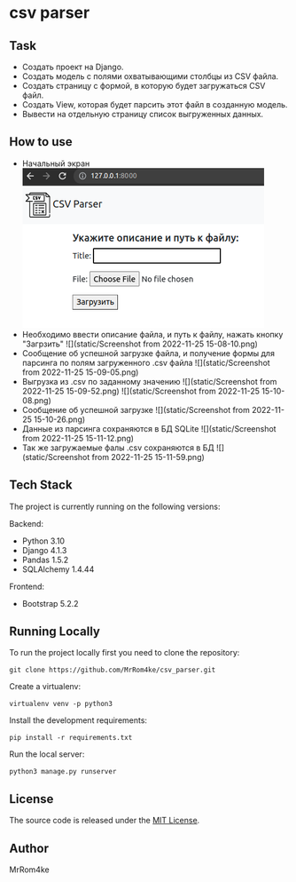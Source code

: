 # csv parser


## Task

* Создать проект на Django.
* Создать модель с полями охватывающими столбцы из CSV файла.
* Создать страницу с формой, в которую будет загружаться CSV файл.
* Создать View, которая будет парсить этот файл в созданную модель.
* Вывести на отдельную страницу список выгруженных данных.

## How to use
* Начальный экран
![Image alt](https://github.com/MrRom4ke/csv_parser/blob/a4df91b3790dfecbc848ac3e7cd3d6a42972e12e/static/Screenshot%20from%202022-11-25%2015-07-35.png)
* Необходимо ввести описание файла, и путь к файлу, нажать кнопку "Загрзить"
![](static/Screenshot from 2022-11-25 15-08-10.png)
* Сообщение об успешной загрузке файла, и получение формы для парсинга по полям загруженного .csv файла
![](static/Screenshot from 2022-11-25 15-09-05.png)
* Выгрузка из .csv по заданному значению
![](static/Screenshot from 2022-11-25 15-09-52.png)
![](static/Screenshot from 2022-11-25 15-10-08.png)
* Сообщение об успешной загрузке
![](static/Screenshot from 2022-11-25 15-10-26.png)
* Данные из парсинга сохраняются в БД SQLite
![](static/Screenshot from 2022-11-25 15-11-12.png)
* Так же загружаемые фалы .csv сохраняются в БД
![](static/Screenshot from 2022-11-25 15-11-59.png)
## Tech Stack

The project is currently running on the following versions:

Backend:
* Python 3.10
* Django 4.1.3
* Pandas 1.5.2
* SQLAlchemy 1.4.44

Frontend:
* Bootstrap 5.2.2

## Running Locally

To run the project locally first you need to clone the repository:
```
git clone https://github.com/MrRom4ke/csv_parser.git
```
Create a virtualenv:
```
virtualenv venv -p python3
```
Install the development requirements:
```
pip install -r requirements.txt
```
Run the local server:
```
python3 manage.py runserver
```
## License
The source code is released under the [MIT License](https://github.com/vitorfs/parsifal/blob/master/LICENSE).
## Author
MrRom4ke

